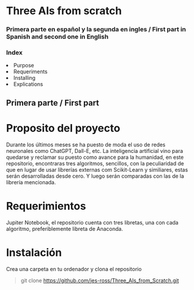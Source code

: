 # Three AIs from scratch

### Primera parte en español y la segunda en ingles / First part in Spanish and second one in English

### Index
<li>Purpose</li>
<li>Requeriments</li>
<li>Installing</li>
<li>Explications</li>

## Primera parte / First part

# Proposito del proyecto
Durante los últimos meses se ha puesto de moda el uso de redes neuronales como ChatGPT, Dall-E, etc. La inteligencia artificial vino para quedarse y reclamar su puesto como avance para la humanidad, en este repositorio, encontraras tres algoritmos, sencillos, con la peculiaridad de que en lugar de usar librerías externas com Scikit-Learn y similiares, estas serán desarrolladas desde cero. Y luego serán comparadas con las de la librería mencionada.

# Requerimientos
Jupiter Notebook, el repositorio cuenta con tres libretas, una con cada algoritmo, preferiblemente libreta de Anaconda.

# Instalación
Crea una carpeta en tu ordenador y clona el repositorio
>git clone https://github.com/jes-ross/Three_AIs_from_Scratch.git

